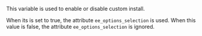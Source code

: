 This variable is used to enable or disable custom install.

When its is set to  true, the attribute `ee_options_selection` is used. When this value is false, the attribute `ee_options_selection` is ignored.
